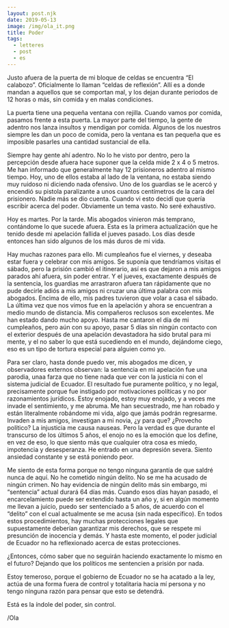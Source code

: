```yaml
---
layout: post.njk
date: 2019-05-13
image: /img/ola_it.png
title: Poder
tags:
  - letteres
  - post
  - es
---
```

Justo afuera de la puerta de mi bloque de celdas se encuentra “El calabozo”. Oficialmente lo llaman “celdas de reflexión”. Allí es a donde mandan a aquellos que se comportan mal, y los dejan durante periodos de 12 horas o más, sin comida y en malas condiciones.

La puerta tiene una pequeña ventana con rejilla. Cuando vamos por comida, pasamos frente a esta puerta. La mayor parte del tiempo, la gente de adentro nos lanza insultos y mendigan por comida. Algunos de los nuestros siempre les dan un poco de comida, pero la ventana es tan pequeña que es imposible pasarles una cantidad sustancial de ella.

Siempre hay gente ahí adentro. No lo he visto por dentro, pero la percepción desde afuera hace suponer que la celda mide 2 x 4 o 5 metros. Me han informado que generalmente hay 12 prisioneros adentro al mismo tiempo. Hoy, uno de ellos estaba al lado de la ventana, no estaba siendo muy ruidoso ni diciendo nada ofensivo. Uno de los guardias se le acercó y encendió su pistola paralizante a unos cuantos centímetros de la cara del prisionero. Nadie más se dio cuenta. Cuando vi esto decidí que quería escribir acerca del poder. Obviamente un tema vasto. No seré exhaustivo.

Hoy es martes. Por la tarde. Mis abogados vinieron más temprano, contándome lo que sucede afuera. Esta es la primera actualización que he tenido desde mi apelación fallida el jueves pasado. Los días desde entonces han sido algunos de los más duros de mi vida.

Hay muchas razones para ello. Mi cumpleaños fue el viernes, y deseaba estar fuera y celebrar con mis amigos. Se suponía que tendríamos visitas el sábado, pero la prisión cambió el itinerario, así es que dejaron a mis amigos parados ahí afuera, sin poder entrar. Y el jueves, exactamente después de la sentencia, los guardias me arrastraron afuera tan rápidamente que no pude decirle adiós a mis amigos ni cruzar una última palabra con mis abogados. Encima de ello, mis padres tuvieron que volar a casa el sábado. La última vez que nos vimos fue en la apelación y ahora se encuentran a medio mundo de distancia. Mis compañeros reclusos son excelentes. Me han estado dando mucho apoyo. Hasta me cantaron el día de mi cumpleaños, pero aún con su apoyo, pasar 5 días sin ningún contacto con el exterior después de una apelación devastadora ha sido brutal para mi mente, y el no saber lo que está sucediendo en el mundo, dejándome ciego, eso es un tipo de tortura especial para alguien como yo.

Para ser claro, hasta donde puedo ver, mis abogados me dicen, y observadores externos observan: la sentencia en mi apelación fue una parodia, unaa farza que no tiene nada que ver con la justicia ni con el sistema judicial de Ecuador. El resultado fue puramente político, y no legal, precisamente porque fue instigado por motivaciones políticas y no por razonamientos jurídicos. Estoy enojado, estoy muy enojado, y a veces me invade el sentimiento, y me abruma. Me han secuestrado, me han robado y están literalmente robándome mi vida, algo que jamás podrán regresarme. Invaden a mis amigos, investigan a mi novia, ¿y para que? ¿Provecho político? La injusticia me causa nauseas. Pero la verdad es que durante el transcurso de los últimos 5 años, el enojo no es la emoción que los define, en vez de eso, lo que siento más que cualquier otra cosa es miedo, impotencia y desesperanza. He entrado en una depresión severa. Siento ansiedad constante y se está poniendo peor.

Me siento de esta forma porque no tengo ninguna garantía de que saldré nunca de aquí. No he cometido ningún delito. No se me ha acusado de ningún crimen. No hay evidencia de ningún delito más sin embargo, mi “sentencia” actual durará 64 días más. Cuando esos días hayan pasado, el encarcelamiento puede ser extendido hasta un año y, si en algún momento me llevan a juicio, puedo ser sentenciado a 5 años, de acuerdo con el “delito” con el cual actualmente se me acusa (sin nada específico). En todos estos procedimientos, hay muchas protecciones legales que supuestamente deberían garantizar mis derechos, que se respete mi presunción de inocencia y demás. Y hasta este momento, el poder judicial de Ecuador no ha reflexionado acerca de estas protecciones.

¿Entonces, cómo saber que no seguirán haciendo exactamente lo mismo en el futuro? Dejando que los políticos me sentencien a prisión por nada.

Estoy temeroso, porque el gobierno de Ecuador no se ha acatado a la ley, actúa de una forma fuera de control y totalitaria hacia mí persona y no tengo ninguna razón para pensar que esto se detendrá.

Está es la índole del poder, sin control.

/Ola
